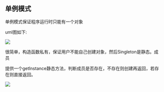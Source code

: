 ## 单例模式

单例模式保证程序运行时只能有一个对象

uml图如下:

![](/Users/jacksie/Documents/note/设计模式/pic/singleton-uml.png) 

很简单，构造函数私有，保证用户不能自己创建对象，然后Singleton是静态。成员

提供一个getInstance静态方法，判断成员是否存在，不存在则创建再返回，若存在则直接返回。

![](/Users/jacksie/Documents/note/设计模式/pic/singleton-code.png) 